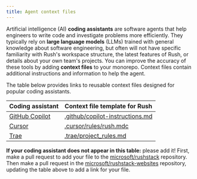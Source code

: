 ```yaml
---
title: Agent context files
---
```


Artificial intelligence (AI) **coding assistants** are software agents that help engineers to write code and investigate problems more efficiently. They typically rely on **large language models** (LLMs) trained with general knowledge about software engineering, but often will not have specific familiarity with Rush's workspace structure, the latest features of Rush, or details about your own team's projects. You can improve the accuracy of these tools by adding **context files** to your monorepo. Context files contain additional instructions and information to help the agent.

The table below provides links to reusable context files designed for popular coding assistants.

| Coding assistant                                                                                                                  | Context file template for Rush                                                                                      |
| --------------------------------------------------------------------------------------------------------------------------------- | ------------------------------------------------------------------------------------------------------------------- |
| [GitHub Copilot](https://docs.github.com/en/copilot/customizing-copilot/adding-repository-custom-instructions-for-github-copilot) | [.github/copilot-instructions.md](https://github.com/microsoft/rushstack/blob/main/.github/copilot-instructions.md) |
| [Cursor](https://docs.cursor.com/context/rules)                                                                                   | [.cursor/rules/rush.mdc](https://github.com/microsoft/rushstack/blob/main/.cursor/rules/rush.mdc)                   |
| [Trae](https://docs.trae.ai/ide/rules-for-ai?_lang=en)                                                                            | [.trae/project_rules.md](https://github.com/microsoft/rushstack/blob/main/.trae/project_rules.md)                   |

**If your coding assistant does not appear in this table:** please add it! First, make a pull request to add your file to the [microsoft/rushstack](https://github.com/microsoft/rushstack/pulls) repository. Then make a pull request in the [microsoft/rushstack-websites](https://github.com/microsoft/rushstack-websites/blob/main/websites/rushjs.io/docs/pages/ai/context_files.md) repository, updating the table above to add a link for your file.
